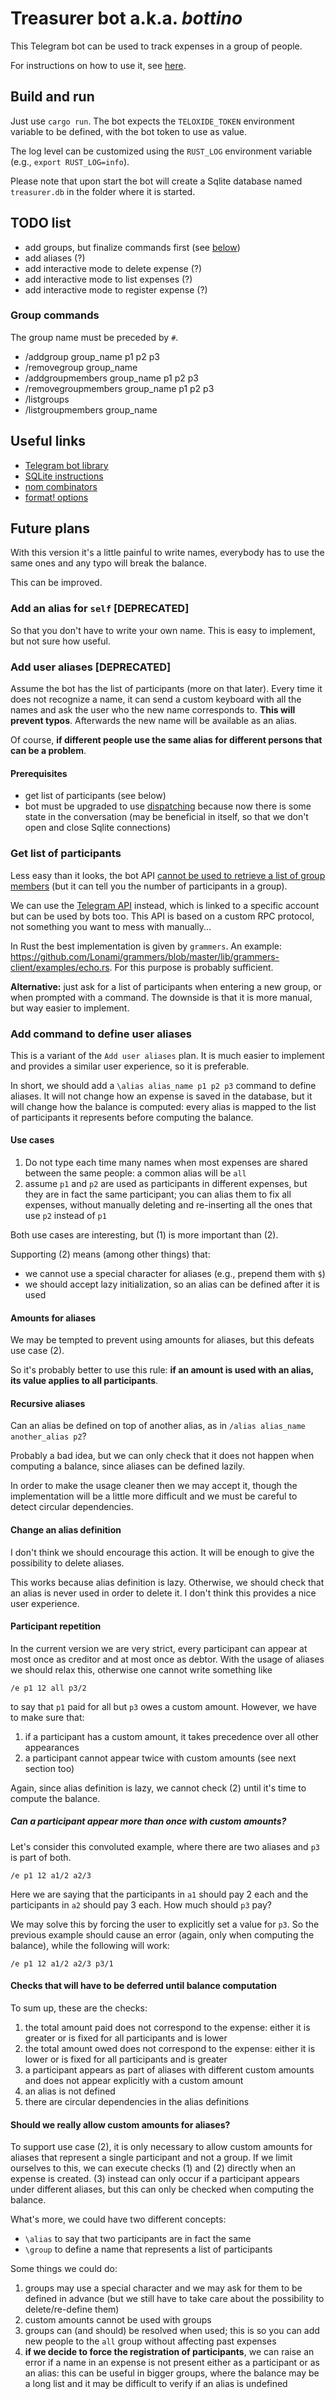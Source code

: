 # Treasurer bot a.k.a. *bottino*

This Telegram bot can be used to track expenses in a group of people.

For instructions on how to use it, see [here](INSTRUCTIONS.md).

## Build and run

Just use `cargo run`. The bot expects the `TELOXIDE_TOKEN` environment variable to be defined, with
the bot token to use as value.

The log level can be customized using the `RUST_LOG` environment variable (e.g., `export
RUST_LOG=info`).

Please note that upon start the bot will create a Sqlite database named `treasurer.db` in the folder
where it is started.

## TODO list

- add groups, but finalize commands first (see
  [below](#should-we-really-allow-custom-amounts-for-aliases))
- add aliases (?)
- add interactive mode to delete expense (?)
- add interactive mode to list expenses (?)
- add interactive mode to register expense (?)

### Group commands

The group name must be preceded by `#`.

- /addgroup group_name p1 p2 p3
- /removegroup group_name
- /addgroupmembers group_name p1 p2 p3
- /removegroupmembers group_name p1 p2 p3
- /listgroups
- /listgroupmembers group_name

## Useful links

- [Telegram bot library](https://crates.io/crates/teloxide)
- [SQLite
  instructions](https://rust-lang-nursery.github.io/rust-cookbook/database/sqlite.html)
- [nom
  combinators](https://github.com/Geal/nom/blob/main/doc/choosing_a_combinator.md)
- [format! options](https://doc.rust-lang.org/std/fmt/)

## Future plans

With this version it's a little painful to write names, everybody has to use the same ones and any
typo will break the balance.

This can be improved.

### Add an alias for `self` [DEPRECATED]

So that you don't have to write your own name. This is easy to implement, but not sure how useful.

### Add user aliases [DEPRECATED]

Assume the bot has the list of participants (more on that later). Every time it does not recognize a
name, it can send a custom keyboard with all the names and ask the user who the new name corresponds
to. **This will prevent typos**. Afterwards the new name will be available as an alias.

Of course, **if different people use the same alias for different persons that can be a problem**.

#### Prerequisites

- get list of participants (see below)
- bot must be upgraded to use
  [dispatching](https://docs.rs/teloxide/latest/teloxide/dispatching/index.html) because now there
  is some state in the conversation (may be beneficial in itself, so that we don't open and close
  Sqlite connections)

### Get list of participants

Less easy than it looks, the bot API [cannot be used to retrieve a list of group
members](https://stackoverflow.com/questions/33844290/how-to-get-telegram-channel-users-list-with-telegram-bot-api)
(but it can tell you the number of participants in a group).

We can use the [Telegram API](https://core.telegram.org/#telegram-api) instead, which is linked to a
specific account but can be used by bots too. This API is based on a custom RPC protocol, not
something you want to mess with manually...

In Rust the best implementation is given by `grammers`. An example:
https://github.com/Lonami/grammers/blob/master/lib/grammers-client/examples/echo.rs. For this
purpose is probably sufficient.

**Alternative:** just ask for a list of participants when entering a new group, or when prompted
with a command. The downside is that it is more manual, but way easier to implement.

### Add command to define user aliases

This is a variant of the `Add user aliases` plan. It is much easier to implement and provides a
similar user experience, so it is preferable.

In short, we should add a `\alias alias_name p1 p2 p3` command to define aliases. It will not change
how an expense is saved in the database, but it will change how the balance is computed: every alias
is mapped to the list of participants it represents before computing the balance.

#### Use cases

1. Do not type each time many names when most expenses are shared between the same people: a common
  alias will be `all`
2. assume `p1` and `p2` are used as participants in different expenses, but they are in fact the
  same participant; you can alias them to fix all expenses, without manually deleting and
  re-inserting all the ones that use `p2` instead of `p1`

Both use cases are interesting, but (1) is more important than (2).

Supporting (2) means (among other things) that:

- we cannot use a special character for aliases (e.g., prepend them with `$`)
- we should accept lazy initialization, so an alias can be defined after it is used

#### Amounts for aliases

We may be tempted to prevent using amounts for aliases, but this defeats use case (2).

So it's probably better to use this rule: **if an amount is used with an alias, its value applies to
all participants**.

#### Recursive aliases

Can an alias be defined on top of another alias, as in `/alias alias_name another_alias p2`?

Probably a bad idea, but we can only check that it does not happen when computing a balance, since
aliases can be defined lazily.

In order to make the usage cleaner then we may accept it, though the implementation will be a little
more difficult and we must be careful to detect circular dependencies.

#### Change an alias definition

I don't think we should encourage this action. It will be enough to give the possibility to delete
aliases.

This works because alias definition is lazy. Otherwise, we should check that an alias is never used
in order to delete it. I don't think this provides a nice user experience.

#### Participant repetition

In the current version we are very strict, every participant can appear at most once as creditor and
at most once as debtor. With the usage of aliases we should relax this, otherwise one cannot write
something like

    /e p1 12 all p3/2

to say that `p1` paid for all but `p3` owes a custom amount. However, we have to make sure that:

1. if a participant has a custom amount, it takes precedence over all other appearances
2. a participant cannot appear twice with custom amounts (see next section too)

Again, since alias definition is lazy, we cannot check (2) until it's time to compute the balance.

##### Can a participant appear more than once with custom amounts?

Let's consider this convoluted example, where there are two aliases and `p3` is part of both.

    /e p1 12 a1/2 a2/3

Here we are saying that the participants in `a1` should pay 2 each and the participants in `a2`
should pay 3 each. How much should `p3` pay?

We may solve this by forcing the user to explicitly set a value for `p3`. So the previous example
should cause an error (again, only when computing the balance), while the following will work:

    /e p1 12 a1/2 a2/3 p3/1

#### Checks that will have to be deferred until balance computation

To sum up, these are the checks:

1. the total amount paid does not correspond to the expense: either it is greater or is fixed for
   all participants and is lower
2. the total amount owed does not correspond to the expense: either it is lower or is fixed for all
   participants and is greater
3. a participant appears as part of aliases with different custom amounts and does not appear
   explicitly with a custom amount
4. an alias is not defined
5. there are circular dependencies in the alias definitions

#### Should we really allow custom amounts for aliases?

To support use case (2), it is only necessary to allow custom amounts for aliases that represent a
single participant and not a group. If we limit ourselves to this, we can execute checks (1) and (2)
directly when an expense is created. (3) instead can only occur if a participant appears under
different aliases, but this can only be checked when computing the balance.

What's more, we could have two different concepts:

- `\alias` to say that two participants are in fact the same
- `\group` to define a name that represents a list of participants

Some things we could do:

1. groups may use a special character and we may ask for them to be defined in advance (but we still
   have to take care about the possibility to delete/re-define them)
2. custom amounts cannot be used with groups
3. groups can (and should) be resolved when used; this is so you can add new people to the `all`
   group without affecting past expenses
4. **if we decide to force the registration of participants**, we can raise an error if a name in an
   expense is not present either as a participant or as an alias: this can be useful in bigger
   groups, where the balance may be a long list and it may be difficult to verify if an alias is
   undefined
